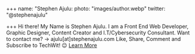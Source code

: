 +++
name: "Stephen Ajulu:
photo: "images/author.webp"
twitter: "@stephenajulu"

+++
Hi there! My Name is Stephen Ajulu. I am a Front End Web Developer, Graphic Designer, Content Creator and I.T/Cybersecurity Consultant. Want to contact me? → ajulu[at]stephenajulu.com Like, Share, Comment and Subscribe to TechWit! 😉 [Learn More](https://stephenajulu.com)
